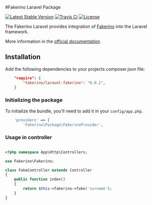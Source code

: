 #Fakerino Laravel Package

[![Latest Stable Version](https://poser.pugx.org/fakerino/laravel-fakerino/v/stable.svg)](https://packagist.org/packages/fakerino/laravel-fakerino)
[![Travis Ci](https://travis-ci.org/niklongstone/symfony-fakerino.svg?branch=master)](https://travis-ci.org/niklongstone/laravel-fakerino)
[![License](https://poser.pugx.org/fakerino/laravel-fakerino/license.svg)](https://packagist.org/packages/fakerino/laravel-fakerino)

The Fakerino Laravel provides integration of [Fakerino](https://github.com/niklongstone/Fakerino) into the Laravel framework.

More information in the [official documentation](https://github.com/niklongstone/Fakerino/wiki).

## Installation

  Add the following dependencies to your projects composer.json file:

```JSON
    "require": {
        "fakerino/laravel-fakerino": "0.0.1",
    }
```

### Initializing the package

To initialize the bundle, you'll need to add it in your `config/app.php`.

```PHP
	'providers' => [
        'Fakerino\Package\FakerinoProvider',
```

### Usage in controller
```PHP

<?php namespace App\Http\Controllers;

use Fakerino\Fakerino;

class FakeController extends Controller
{
	public function index()
	{
        return $this->fakerino->fake('surname');
	}
}
```
